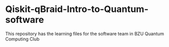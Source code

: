 # Qiskit-qBraid-Intro-to-Quantum-software
This repository has the learning files for the software team in BZU Quantum Computing Club 

